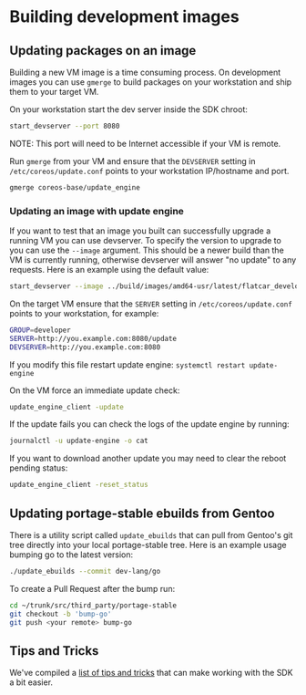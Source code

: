 # Building development images

## Updating packages on an image

Building a new VM image is a time consuming process. On development images you can use `gmerge` to build packages on your workstation and ship them to your target VM.

On your workstation start the dev server inside the SDK chroot:

```sh
start_devserver --port 8080
```

NOTE: This port will need to be Internet accessible if your VM is remote.

Run `gmerge` from your VM and ensure that the `DEVSERVER` setting in `/etc/coreos/update.conf` points to your workstation IP/hostname and port.

```sh
gmerge coreos-base/update_engine
```

### Updating an image with update engine

If you want to test that an image you built can successfully upgrade a running VM you can use devserver. To specify the version to upgrade to you can use the `--image` argument. This should be a newer build than the VM is currently running, otherwise devserver will answer "no update" to any requests. Here is an example using the default value:

```sh
start_devserver --image ../build/images/amd64-usr/latest/flatcar_developer_image.bin
```

On the target VM ensure that the `SERVER` setting in `/etc/coreos/update.conf` points to your workstation, for example:

```sh
GROUP=developer
SERVER=http://you.example.com:8080/update
DEVSERVER=http://you.example.com:8080
```

If you modify this file restart update engine: `systemctl restart update-engine`

On the VM force an immediate update check:

```sh
update_engine_client -update
```

If the update fails you can check the logs of the update engine by running:

```sh
journalctl -u update-engine -o cat
```

If you want to download another update you may need to clear the reboot pending status:

```sh
update_engine_client -reset_status
```

## Updating portage-stable ebuilds from Gentoo

There is a utility script called `update_ebuilds` that can pull from Gentoo's git tree directly into your local portage-stable tree. Here is an example usage bumping go to the latest version:

```sh
./update_ebuilds --commit dev-lang/go
```

To create a Pull Request after the bump run:

```sh
cd ~/trunk/src/third_party/portage-stable
git checkout -b 'bump-go'
git push <your remote> bump-go
```

## Tips and Tricks

We've compiled a [list of tips and tricks](sdk-tips-and-tricks.md) that can make working with the SDK a bit easier.
